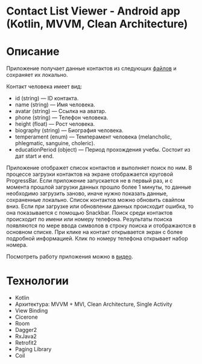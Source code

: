 # Contact List Viewer - Android app (Kotlin, MVVM, Clean Architecture)

# Описание
Приложение получает данные контактов из следующих [файлов](json/) и сохраняет их локально.

Контакт человека имеет вид:
- id (string) — ID контакта.
- name (string) — Имя человека.
- avatar (string) — Ссылка на аватар.
- phone (string) — Телефон человека.
- height (float) — Рост человека.
- biography (string) — Биография человека.
- temperament (enum) — Темперамент человека (melancholic, phlegmatic, sanguine, choleric).
- educationPeriod (object) — Период прохождения учебы. Состоит из дат start и end.  

Приложение отображет список контактов и выполняет поиск по ним. В процессе загрузки контактов на экране отображается круговой ProgressBar. Если приложение запускается не в первый раз, и с момента прошлой загрузки данных прошло более 1 минуты, то данные необходимо загрузить заново, иначе нужно показать данные, сохраненные локально. Список контактов можно обновить свайпом вниз. Если при загрузке или обновлении данных происходит ошибка, то она показывается с помощью Snackbar. Поиск среди контактов происходит по имени или номеру телефона. Результаты поиска появляются по мере ввода символов в строку поиска и отображаются в основном списке. При клике на контакт открывается экран с более подробной информацией. Клик по номеру телефона открывает набор номера.

Посмотреть работу приложения можно в [видео](https://github.com/MarinaRock/ContactListViewerMVVM/raw/main/video/video.mp4).

# Технологии
- Kotlin
- Архитектура: MVVM + MVI, Clean Architecture, Single Activity
- View Binding
- Cicerone
- Room
- Dagger2
- RxJava2
- Retrofit2
- Paging Library
- Coil
